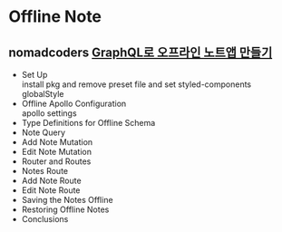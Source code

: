 # Offline Note

## nomadcoders [GraphQL로 오프라인 노트앱 만들기](https://academy.nomadcoders.co/courses/enrolled/424003)

- Set Up <br/>
  install pkg and remove preset file and set styled-components globalStyle
- Offline Apollo Configuration <br/>
  apollo settings
- Type Definitions for Offline Schema
- Note Query
- Add Note Mutation
- Edit Note Mutation
- Router and Routes
- Notes Route
- Add Note Route
- Edit Note Route
- Saving the Notes Offline
- Restoring Offline Notes
- Conclusions
